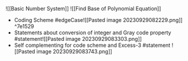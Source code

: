 ![[Basic Number System]]
![[Find Base of Polynomial Equation]]

- Coding Scheme #edgeCase![[Pasted image 20230929082229.png]] ^7e1529
- Statements about conversion of integer and Gray code property #statement![[Pasted image 20230929083303.png]] 
- Self complementing for code scheme and Excess-3 #statement ![[Pasted image 20230929083743.png]]